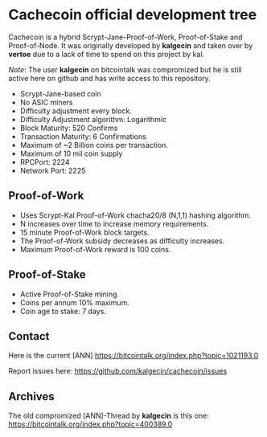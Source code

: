 Cachecoin official development tree
===================================

Cachecoin is a hybrid Scrypt-Jane-Proof-of-Work, Proof-of-Stake and
Proof-of-Node. It was originally developed by **kalgecin** and taken over
by **vertoe** due to a lack of time to spend on this project by kal.

*Note*: The user **kalgecin** on bitcointalk was compromized but he is still
active here on github and has write access to this repository.

* Scrypt-Jane-based coin
* No ASIC miners
* Difficulty adjustment every block.
* Difficulty Adjustment algorithm: Logarithmic
* Block Maturity: 520 Confirms
* Transaction Maturity: 6 Confirmations
* Maximum of ~2 Billion coins per transaction.
* Maximum of 10 mil coin supply
* RPCPort: 2224
* Network Port: 2225


Proof-of-Work
-------------

* Uses Scrypt-Kal Proof-of-Work chacha20/8 (N,1,1) hashing algorithm.
* N increases over time to increase memory requirements.
* 15 minute Proof-of-Work block targets.
* The Proof-of-Work subsidy decreases as difficulty increases.
* Maximum Proof-of-Work reward is 100 coins.


Proof-of-Stake
--------------

* Active Proof-of-Stake mining.
* Coins per annum 10% maximum.
* Coin age to stake: 7 days.



Contact
-------

Here is the current [ANN] https://bitcointalk.org/index.php?topic=1021193.0

Report issues here: https://github.com/kalgecin/cachecoin/issues


Archives
--------

The old compromized [ANN]-Thread by **kalgecin** is this one:
https://bitcointalk.org/index.php?topic=400389.0
